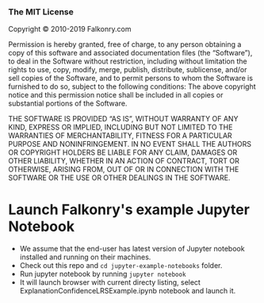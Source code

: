 ### The MIT License 
Copyright © 2010-2019 Falkonry.com 

Permission is hereby granted, free of charge, to any person obtaining a copy of this software and associated documentation files (the “Software”), to deal in the Software without restriction, including without limitation the rights to use, copy, modify, merge, publish, distribute, sublicense, and/or sell copies of the Software, and to permit persons to whom the Software is furnished to do so, subject to the following conditions: The above copyright notice and this permission notice shall be included in all copies or substantial portions of the Software. 

THE SOFTWARE IS PROVIDED “AS IS”, WITHOUT WARRANTY OF ANY KIND, EXPRESS OR IMPLIED, INCLUDING BUT NOT LIMITED TO THE WARRANTIES OF MERCHANTABILITY, FITNESS FOR A PARTICULAR PURPOSE AND NONINFRINGEMENT. IN NO EVENT SHALL THE AUTHORS OR COPYRIGHT HOLDERS BE LIABLE FOR ANY CLAIM, DAMAGES OR OTHER LIABILITY, WHETHER IN AN ACTION OF CONTRACT, TORT OR OTHERWISE, ARISING FROM, OUT OF OR IN CONNECTION WITH THE SOFTWARE OR THE USE OR OTHER DEALINGS IN THE SOFTWARE.


# Launch Falkonry's example Jupyter Notebook
* We assume that the end-user has latest version of Jupyter notebook installed and running on their machines.
* Check out this repo and `cd jupyter-example-notebooks` folder.
* Run jupyter notebook by running `jupyter notebook`
* It will launch browser with current directy listing, select ExplanationConfidenceLRSExample.ipynb notebook and launch it.
